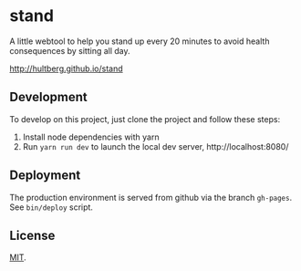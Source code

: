 # stand

A little webtool to help you stand up every 20 minutes to avoid health consequences by sitting all day.

http://hultberg.github.io/stand

## Development

To develop on this project, just clone the project and follow these steps:

1. Install node dependencies with yarn
1. Run `yarn run dev` to launch the local dev server, http://localhost:8080/

## Deployment

The production environment is served from github via the branch `gh-pages`. See `bin/deploy` script.

## License

[MIT](LICENSE).
